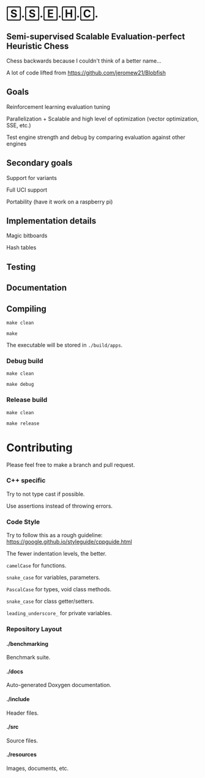 # 🅂.🅂.🄴.🄷.🄲.
## Semi-supervised Scalable Evaluation-perfect Heuristic Chess 
Chess backwards because I couldn't think of a better name...

A lot of code lifted from https://github.com/jeromew21/Blobfish

## Goals
Reinforcement learning evaluation tuning

Parallelization + Scalable and high level of optimization (vector optimization, SSE, etc.)

Test engine strength and debug by comparing evaluation against other engines

## Secondary goals
Support for variants

Full UCI support

Portability (have it work on a raspberry pi)

## Implementation details

Magic bitboards

Hash tables

## Testing

## Documentation

## Compiling 
`make clean`

`make`

The executable will be stored in `./build/apps`.

### Debug build
`make clean`

`make debug`

### Release build
`make clean`

`make release`

# Contributing
Please feel free to make a branch and pull request.

### C++ specific

Try to not type cast if possible.

Use assertions instead of throwing errors.

### Code Style
Try to follow this as a rough guideline: https://google.github.io/styleguide/cppguide.html

The fewer indentation levels, the better.

`camelCase` for functions.

`snake_case` for variables, parameters.

`PascalCase` for types, void class methods.

`snake_case` for class getter/setters.

`leading_underscore_` for private variables.


### Repository Layout

#### ./benchmarking
Benchmark suite.

#### ./docs
Auto-generated Doxygen documentation.

#### ./include
Header files.

#### ./src
Source files.

#### ./resources
Images, documents, etc.
